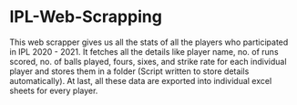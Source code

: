 # IPL-Web-Scrapping

This web scrapper gives us all the stats of all the players who participated in IPL 2020 - 2021. 
It fetches all the details like player name, no. of runs scored, no. of balls played, fours, sixes, and strike rate for each individual player and stores them in a folder (Script written to store details automatically).
At last, all these data are exported into individual excel sheets for every player.
